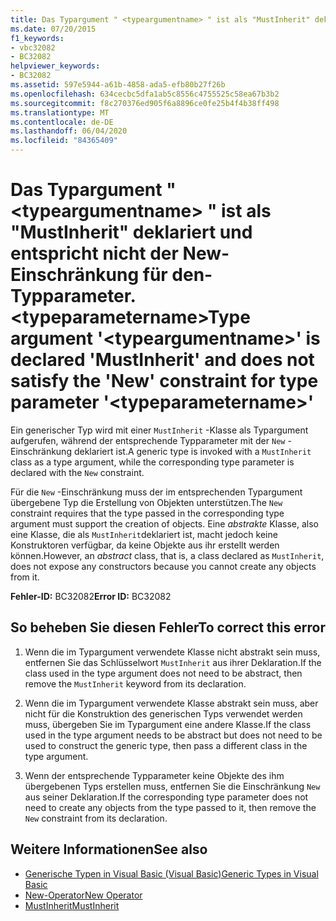 ```yaml
---
title: Das Typargument " <typeargumentname> " ist als "MustInherit" deklariert und entspricht nicht der New-Einschränkung für den-Typparameter. <typeparametername>
ms.date: 07/20/2015
f1_keywords:
- vbc32082
- BC32082
helpviewer_keywords:
- BC32082
ms.assetid: 597e5944-a61b-4858-ada5-efb80b27f26b
ms.openlocfilehash: 634cecbc5dfa1ab5c8556c4755525c58ea67b3b2
ms.sourcegitcommit: f8c270376ed905f6a8896ce0fe25b4f4b38ff498
ms.translationtype: MT
ms.contentlocale: de-DE
ms.lasthandoff: 06/04/2020
ms.locfileid: "84365409"
---
```

# <a name="type-argument-typeargumentname-is-declared-mustinherit-and-does-not-satisfy-the-new-constraint-for-type-parameter-typeparametername"></a><span data-ttu-id="90c3a-102">Das Typargument " \<typeargumentname> " ist als "MustInherit" deklariert und entspricht nicht der New-Einschränkung für den-Typparameter. \<typeparametername></span><span class="sxs-lookup"><span data-stu-id="90c3a-102">Type argument '\<typeargumentname>' is declared 'MustInherit' and does not satisfy the 'New' constraint for type parameter '\<typeparametername>'</span></span>
<span data-ttu-id="90c3a-103">Ein generischer Typ wird mit einer `MustInherit` -Klasse als Typargument aufgerufen, während der entsprechende Typparameter mit der `New` -Einschränkung deklariert ist.</span><span class="sxs-lookup"><span data-stu-id="90c3a-103">A generic type is invoked with a `MustInherit` class as a type argument, while the corresponding type parameter is declared with the `New` constraint.</span></span>  
  
 <span data-ttu-id="90c3a-104">Für die `New` -Einschränkung muss der im entsprechenden Typargument übergebene Typ die Erstellung von Objekten unterstützen.</span><span class="sxs-lookup"><span data-stu-id="90c3a-104">The `New` constraint requires that the type passed in the corresponding type argument must support the creation of objects.</span></span> <span data-ttu-id="90c3a-105">Eine *abstrakte* Klasse, also eine Klasse, die als `MustInherit`deklariert ist, macht jedoch keine Konstruktoren verfügbar, da keine Objekte aus ihr erstellt werden können.</span><span class="sxs-lookup"><span data-stu-id="90c3a-105">However, an *abstract* class, that is, a class declared as `MustInherit`, does not expose any constructors because you cannot create any objects from it.</span></span>  
  
 <span data-ttu-id="90c3a-106">**Fehler-ID:** BC32082</span><span class="sxs-lookup"><span data-stu-id="90c3a-106">**Error ID:** BC32082</span></span>  
  
## <a name="to-correct-this-error"></a><span data-ttu-id="90c3a-107">So beheben Sie diesen Fehler</span><span class="sxs-lookup"><span data-stu-id="90c3a-107">To correct this error</span></span>  
  
1. <span data-ttu-id="90c3a-108">Wenn die im Typargument verwendete Klasse nicht abstrakt sein muss, entfernen Sie das Schlüsselwort `MustInherit` aus ihrer Deklaration.</span><span class="sxs-lookup"><span data-stu-id="90c3a-108">If the class used in the type argument does not need to be abstract, then remove the `MustInherit` keyword from its declaration.</span></span>  
  
2. <span data-ttu-id="90c3a-109">Wenn die im Typargument verwendete Klasse abstrakt sein muss, aber nicht für die Konstruktion des generischen Typs verwendet werden muss, übergeben Sie im Typargument eine andere Klasse.</span><span class="sxs-lookup"><span data-stu-id="90c3a-109">If the class used in the type argument needs to be abstract but does not need to be used to construct the generic type, then pass a different class in the type argument.</span></span>  
  
3. <span data-ttu-id="90c3a-110">Wenn der entsprechende Typparameter keine Objekte des ihm übergebenen Typs erstellen muss, entfernen Sie die Einschränkung `New` aus seiner Deklaration.</span><span class="sxs-lookup"><span data-stu-id="90c3a-110">If the corresponding type parameter does not need to create any objects from the type passed to it, then remove the `New` constraint from its declaration.</span></span>  
  
## <a name="see-also"></a><span data-ttu-id="90c3a-111">Weitere Informationen</span><span class="sxs-lookup"><span data-stu-id="90c3a-111">See also</span></span>

- [<span data-ttu-id="90c3a-112">Generische Typen in Visual Basic (Visual Basic)</span><span class="sxs-lookup"><span data-stu-id="90c3a-112">Generic Types in Visual Basic</span></span>](../programming-guide/language-features/data-types/generic-types.md)
- [<span data-ttu-id="90c3a-113">New-Operator</span><span class="sxs-lookup"><span data-stu-id="90c3a-113">New Operator</span></span>](../language-reference/operators/new-operator.md)
- [<span data-ttu-id="90c3a-114">MustInherit</span><span class="sxs-lookup"><span data-stu-id="90c3a-114">MustInherit</span></span>](../language-reference/modifiers/mustinherit.md)
